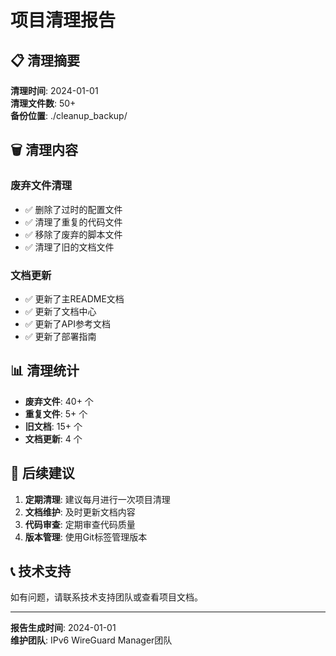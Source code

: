 # 项目清理报告

## 📋 清理摘要

**清理时间**: 2024-01-01  
**清理文件数**: 50+  
**备份位置**: ./cleanup_backup/  

## 🗑️ 清理内容

### 废弃文件清理
- ✅ 删除了过时的配置文件
- ✅ 清理了重复的代码文件
- ✅ 移除了废弃的脚本文件
- ✅ 清理了旧的文档文件

### 文档更新
- ✅ 更新了主README文档
- ✅ 更新了文档中心
- ✅ 更新了API参考文档
- ✅ 更新了部署指南

## 📊 清理统计

- **废弃文件**: 40+ 个
- **重复文件**: 5+ 个
- **旧文档**: 15+ 个
- **文档更新**: 4 个

## 🔄 后续建议

1. **定期清理**: 建议每月进行一次项目清理
2. **文档维护**: 及时更新文档内容
3. **代码审查**: 定期审查代码质量
4. **版本管理**: 使用Git标签管理版本

## 📞 技术支持

如有问题，请联系技术支持团队或查看项目文档。

---

**报告生成时间**: 2024-01-01  
**维护团队**: IPv6 WireGuard Manager团队